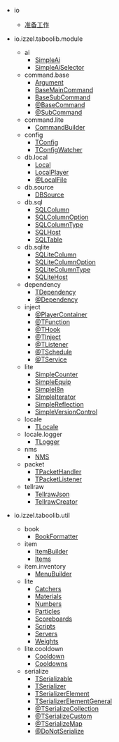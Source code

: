 * io
  + [准备工作](start-0.md)

* io.izzel.taboolib.module
  + ai
    - [SimpleAi](v5/SimpleAi.md)
    - [SimpleAiSelector](v5/SimpleAiSelector.md)
  + command.base
    - [Argument](v5/Argument.md)
    - [BaseMainCommand](v5/BaseMainCommand.md)
    - [BaseSubCommand](v5/BaseSubCommand.md)
    - [@BaseCommand](v5/BaseCommand.md)
    - [@SubCommand](v5/SubCommand.md)
  + command.lite
    - [CommandBuilder](v5/CommandBuilder.md)
  + config
    - [TConfig](v5/TConfig.md)
    - [TConfigWatcher](v5/TConfigWatcher.md)
  + db.local
    - [Local](v5/Local.md)
    - [LocalPlayer](v5/LocalPlayer.md)
    - [@LocalFile](v5/LocalFile.md)
  + db.source
    - [DBSource](v5/DBSource.md)
  + db.sql
    - [SQLColumn](v5/SQLColumn.md)
    - [SQLColumnOption](v5/SQLColumnOption.md)
    - [SQLColumnType](v5/SQLColumnType.md)
    - [SQLHost](v5/SQLHost.md)
    - [SQLTable](v5/SQLTable.md)
  + db.sqlite
    - [SQLiteColumn](v5/SQLiteColumn.md)
    - [SQLiteColumnOption](v5/SQLiteColumnOption.md)
    - [SQLiteColumnType](v5/SQLiteColumnType.md)
    - [SQLiteHost](v5/SQLiteHost.md)
  + dependency
    - [TDependency](v5/TDependency.md)
    - [@Dependency](v5/Dependency.md)
  + inject
    - [@PlayerContainer](v5/PlayerContainer.md)
    - [@TFunction](v5/TFunction.md)
    - [@THook](v5/THook.md)
    - [@TInject](v5/TInject.md)
    - [@TListener](v5/TListener.md)
    - [@TSchedule](v5/TSchedule.md)
    - [@TService](v5/TService.md)
  + lite
    - [SimpleCounter](v5/SimpleCounter.md)
    - [SimpleEquip](v5/SimpleEquip.md)
    - [SimpleI8n](v5/SimpleI8n.md)
    - [SImpleIterator](v5/SImpleIterator.md)
    - [SimpleReflection](v5/SimpleReflection.md)
    - [SimpleVersionControl](v5/SimpleVersionControl.md)
  + locale
    - [TLocale](v5/TLocale.md)
  + locale.logger
    - [TLogger](v5/TLogger.md)
  + nms
    - [NMS](v5/NMS.md)
  + packet
    - [TPacketHandler](v5/TPacketHandler.md)
    - [TPacketListener](v5/TPacketListener.md)
  + tellraw
    - [TellrawJson](v5/TellrawJson.md)
    - [TellrawCreator](v5/TellrawCreator.md)

* io.izzel.taboolib.util
  + book
    - [BookFormatter](v5/BookFormatter.md)
  + item
    - [ItemBuilder](v5/ItemBuilder.md)
    - [Items](v5/Items.md)
  + item.inventory
    - [MenuBuilder](v5/MenuBuilder.md)
  + lite
    - [Catchers](v5/Catchers.md)
    - [Materials](v5/Materials.md)
    - [Numbers](v5/Numbers.md)
    - [Particles](v5/Particles.md)
    - [Scoreboards](v5/Scoreboards.md)
    - [Scripts](v5/Scripts.md)
    - [Servers](v5/Servers.md)
    - [Weights](v5/Weights.md)
  + lite.cooldown
    - [Cooldown](v5/Cooldown.md)
    - [Cooldowns](v5/Cooldowns.md)
  + serialize
    - [TSerializable](v5/TSerializable.md)
    - [TSerializer](v5/TSerializer.md)
    - [TSerializerElement](v5/TSerializerElement.md)
    - [TSerializerElementGeneral](v5/TSerializerElementGeneral.md)
    - [@TSerializeCollection](v5/TSerializeCollection.md)
    - [@TSerializeCustom](v5/TSerializeCustom.md)
    - [@TSerializeMap](v5/TSerializeMap.md)
    - [@DoNotSerialize](v5/DoNotSerialize.md)

